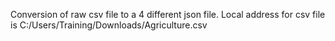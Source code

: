 Conversion of raw csv file to a 4 different json file.
Local address for csv file is C:/Users/Training/Downloads/Agriculture.csv
